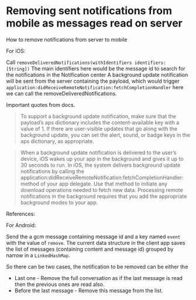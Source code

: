 # Removing sent notifications from mobile as messages read on server

How to remove notifications from server to mobile

For iOS:

Call `removeDeliveredNotifications(withIdentifiers identifiers:
[String])` The main identifiers here would be the message id to search
for the notifications in the Notification center A background update
notification will be sent from the server containing the payload,
which would trigger
`application:didReceiveRemoteNotification:fetchCompletionHandler` here
we can call the removeDeliveredNotifications.

Important quotes from docs.

> To support a background update notification, make sure that the
  payload’s aps dictionary includes the content-available key with a
  value of 1. If there are user-visible updates that go along with the
  background update, you can set the alert, sound, or badge keys in
  the aps dictionary, as appropriate.

> When a background update notification is delivered to the user’s
  device, iOS wakes up your app in the background and gives it up to
  30 seconds to run. In iOS, the system delivers background update
  notifications by calling the
  application:didReceiveRemoteNotification:fetchCompletionHandler:
  method of your app delegate. Use that method to initiate any
  download operations needed to fetch new data. Processing remote
  notifications in the background requires that you add the
  appropriate background modes to your app.

References:

[removeDeliveredNotifications]: https://developer.apple.com/documentation/usernotifications/unusernotificationcenter/1649500-removedeliverednotifications

[Notification Payload]: https://developer.apple.com/library/archive/documentation/NetworkingInternet/Conceptual/RemoteNotificationsPG/CreatingtheNotificationPayload.html#//apple_ref/doc/uid/TP40008194-CH10-SW8

For Android:

Send the a gcm message containing message id and a key named `event` with the
value of `remove`. The current data structure in the client app saves the list
of messages (containing content and message id) grouped by narrow in a `LinkedHashMap`.

So there can be two cases, the notification to be removed can be either the

- Last one - Remove the full conversation as if the last message is
  read then the previous ones are read also.
- Before the last message - Remove this message from the list.

